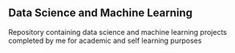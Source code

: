## Data Science and Machine Learning

Repository containing data science and machine learning projects completed by me for academic and self learning purposes
